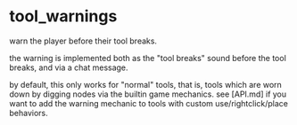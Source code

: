 # tool_warnings

warn the player before their tool breaks.

the warning is implemented both as the "tool breaks" sound before the tool breaks, and via a chat message.

by default, this only works for "normal" tools, that is, tools which are worn down by digging nodes via the builtin
game mechanics. see [API.md] if you want to add the warning mechanic to tools with custom use/rightclick/place
behaviors.
